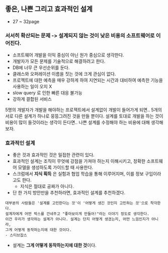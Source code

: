 ## 좋은, 나쁜 그리고 효과적인 설계
- 27 ~ 32page
### 서서히 확산되는 문제 -> 설계되지 않는 것이 낮은 비용의 소프트웨어로 이어진다.
- 소프트웨어 개발을 이익 중심이 아닌 원가 중심으로 생각한다.
- 개발자가 모든 문제를 기술적으로 해결하려고 한다.
- DB에 너무 큰 우선순위를 둔다.
- 클래스와 오퍼레이션 이름을 짓는 것에 크게 관심이 없다.
- 프로젝트에 대한 예측을 매우 강하게 하여 지연되는 시간과 대비하여 예측한 기능을 사용하는 일이 오지 X
- slow query 로 인한 빠른 대응 불가능
- 강하게 결합된 서비스

5명의 개발자가 개발을 해야하는 프로젝트에서 설계없이 개발이 들어가게 되면.. 
5개의 서로 다른 설계가 하나로 뭉뜽그려진 것을 만들 뿐이다.
설계를 토대로 개발을 하는 것이 비용이 많이 들것이라는 생각이 든다면..
나쁜 설계를 수정해야 하는 비용에 대해 생각해보자. 

### 효과적인 설계 
- 좋은 것과 효과적인 것은 밀접한 관련이 있다.
- 효과적인 설계는 조직이 무엇에 강점을 가져야 하는지 이해시키고, 정확한 소프트웨어 모델을 생성하도록 가이드할 때 사용한다.
- 스크럼에서 **지식 획득** 은 실험과 협업 학습을 통해 이루어지며, 이를 정보 구입이라고도 한다.
  - 지식은 절대로 공짜가 아니다.
- 단 한 가지 방안만을 추천하라면, 효과적인 설계를 추천하겠다.

```
대부분의 사람들은 '설계를 고민한다는 것'이 '어떻게 생긴 것인지 고민하는 것'으로 착각한다.
설계자에게 어떤 박스를 건네주고 "좋아보이게 만들어!"라는 이야기 정도로 생각한다.
이건 우리가 생각하는 설계가 아니다. 설계는 단지 어떻게 생겼는지, 어떤 느낌인지가 아니라,
그게 어떻게 동작하는지에 대한 것이다.
- 스티브잡스
```
- 설계는 **그게 어떻게 동작하는지에 대한 것**이다.
